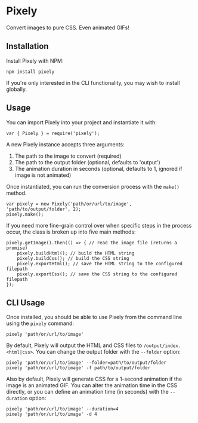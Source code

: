 # Pixely
Convert images to pure CSS. Even animated GIFs!

## Installation

Install Pixely with NPM:

```
npm install pixely
```

If you're only interested in the CLI functionality, you may wish to install globally.

## Usage

You can import Pixely into your project and instantiate it with:

```
var { Pixely } = require('pixely');
```

A new Pixely instance accepts three arguments:

1. The path to the image to convert (required)
2. The path to the output folder (optional, defaults to 'output')
3. The animation duration in seconds (optional, defaults to 1, ignored if image is not animated)

Once instantiated, you can run the conversion process with the `make()` method.

```
var pixely = new Pixely('path/or/url/to/image', 'path/to/output/folder', 2);
pixely.make();
```

If you need more fine-grain control over when specific steps in the process occur, the class is broken up into five main methods:

```
pixely.getImage().then(() => { // read the image file (returns a promise)
	pixely.buildHtml(); // build the HTML string
	pixely.buildCss(); // build the CSS string
	pixely.exportHtml(); // save the HTML string to the configured filepath
	pixely.exportCss(); // save the CSS string to the configured filepath
});
```


## CLI Usage

Once installed, you should be able to use Pixely from the command line using the `pixely` command:

```
pixely 'path/or/url/to/image'
```

By default, Pixely will output the HTML and CSS files to `/output/index.<html|css>`. You can change the output folder with the `--folder` option:

```
pixely 'path/or/url/to/image' --folder=path/to/output/folder
pixely 'path/or/url/to/image' -f path/to/output/folder
```

Also by default, Pixely will generate CSS for a 1-second animation if the image is an animated GIF. You can alter the animation time in the CSS directly, or you can define an animation time (in seconds) with the `--duration` option:

```
pixely 'path/or/url/to/image' --duration=4
pixely 'path/or/url/to/image' -d 4
```